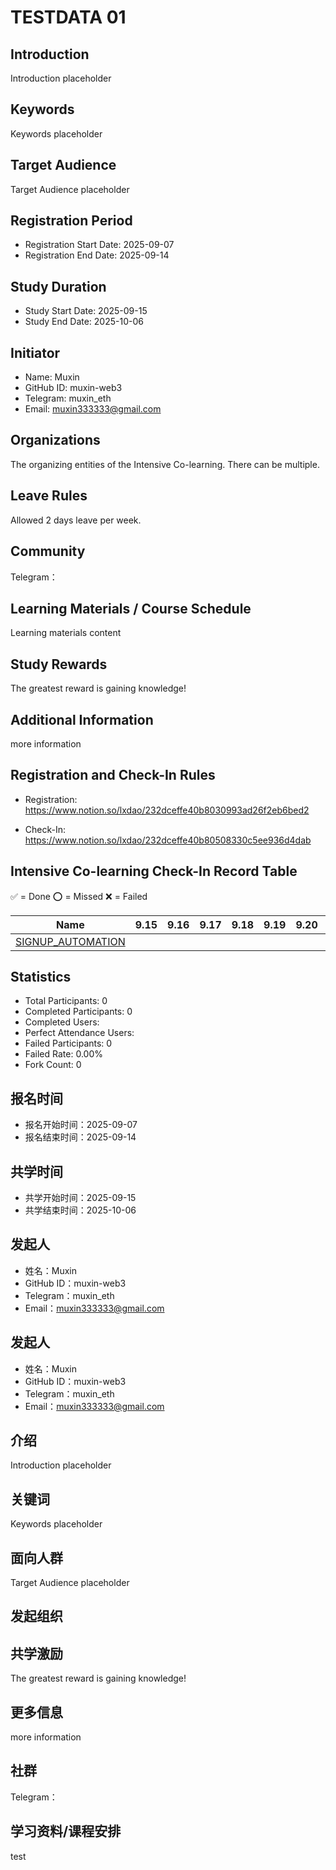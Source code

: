 # TESTDATA 01

## Introduction

Introduction placeholder

## Keywords

Keywords placeholder

## Target Audience

Target Audience placeholder

## Registration Period

- Registration Start Date: 2025-09-07
- Registration End Date: 2025-09-14

## Study Duration

- Study Start Date: 2025-09-15
- Study End Date: 2025-10-06

## Initiator

- Name: Muxin
- GitHub ID: muxin-web3
- Telegram: muxin_eth
- Email: muxin333333@gmail.com

## Organizations

The organizing entities of the Intensive Co-learning. There can be multiple. 

## Leave Rules

Allowed 2 days leave per week.

## Community

Telegram：

## Learning Materials / Course Schedule

Learning materials content

## Study Rewards

The greatest reward is gaining knowledge!

## Additional Information

more information

## Registration and Check-In Rules

- Registration: https://www.notion.so/lxdao/232dceffe40b8030993ad26f2eb6bed2

- Check-In: https://www.notion.so/lxdao/232dceffe40b80508330c5ee936d4dab

## Intensive Co-learning Check-In Record Table

✅ = Done ⭕️ = Missed ❌ = Failed

<!-- START_COMMIT_TABLE -->
| Name | 9.15 | 9.16 | 9.17 | 9.18 | 9.19 | 9.20 | 9.21 | 9.22 | 9.23 | 9.24 | 9.25 | 9.26 | 9.27 | 9.28 | 9.29 | 9.30 | 10.01 | 10.02 | 10.03 | 10.04 | 10.05 | 10.06 |
| ------------- | ---- | ---- | ---- | ---- | ---- | ---- | ---- | ---- | ---- | ---- | ---- | ---- | ---- | ---- | ---- | ---- | ---- | ---- | ---- | ---- | ---- | ---- |
| [SIGNUP_AUTOMATION](https://github.com/IntensiveCoLearning/TESTDATA_01/blob/main/SIGNUP_AUTOMATION.md) | | | | | | | | | | | | | | | | | | | | | | |
<!-- END_COMMIT_TABLE -->













<!-- STATISTICALDATA_START -->
## Statistics

- Total Participants: 0
- Completed Participants: 0
- Completed Users: 
- Perfect Attendance Users: 
- Failed Participants: 0
- Failed Rate: 0.00%
- Fork Count: 0
<!-- STATISTICALDATA_END -->


## 报名时间

- 报名开始时间：2025-09-07
- 报名结束时间：2025-09-14
## 共学时间

- 共学开始时间：2025-09-15
- 共学结束时间：2025-10-06
## 发起人

- 姓名：Muxin
- GitHub ID：muxin-web3
- Telegram：muxin_eth
- Email：muxin333333@gmail.com
## 发起人

- 姓名：Muxin
- GitHub ID：muxin-web3
- Telegram：muxin_eth
- Email：muxin333333@gmail.com

## 介绍

Introduction placeholder
## 关键词

Keywords placeholder
## 面向人群

Target Audience placeholder
## 发起组织




## 共学激励

The greatest reward is gaining knowledge!


## 更多信息

more information


## 社群

Telegram：


## 学习资料/课程安排

test
